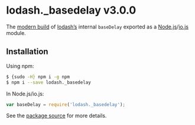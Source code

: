 # lodash._basedelay v3.0.0

The [modern build](https://github.com/lodash/lodash/wiki/Build-Differences) of [lodash’s](https://lodash.com/) internal `baseDelay` exported as a [Node.js](http://nodejs.org/)/[io.js](https://iojs.org/) module.

## Installation

Using npm:

```bash
$ {sudo -H} npm i -g npm
$ npm i --save lodash._basedelay
```

In Node.js/io.js:

```js
var baseDelay = require('lodash._basedelay');
```

See the [package source](https://github.com/lodash/lodash/blob/3.0.0-npm-packages/lodash._basedelay) for more details.
